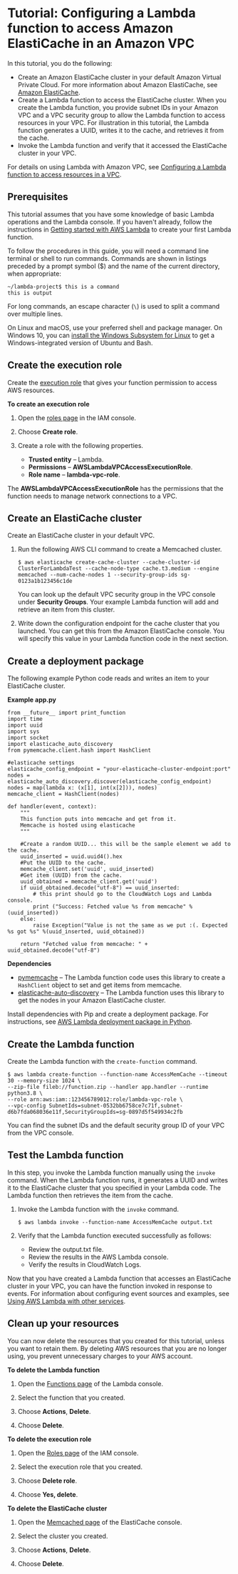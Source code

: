 # Tutorial: Configuring a Lambda function to access Amazon ElastiCache in an Amazon VPC<a name="services-elasticache-tutorial"></a>

In this tutorial, you do the following:
+ Create an Amazon ElastiCache cluster in your default Amazon Virtual Private Cloud\. For more information about Amazon ElastiCache, see [Amazon ElastiCache](https://aws.amazon.com/elasticache/)\.
+ Create a Lambda function to access the ElastiCache cluster\. When you create the Lambda function, you provide subnet IDs in your Amazon VPC and a VPC security group to allow the Lambda function to access resources in your VPC\. For illustration in this tutorial, the Lambda function generates a UUID, writes it to the cache, and retrieves it from the cache\.
+ Invoke the Lambda function and verify that it accessed the ElastiCache cluster in your VPC\.

For details on using Lambda with Amazon VPC, see [Configuring a Lambda function to access resources in a VPC](configuration-vpc.md)\.

## Prerequisites<a name="vpc-ec-prereqs"></a>

This tutorial assumes that you have some knowledge of basic Lambda operations and the Lambda console\. If you haven't already, follow the instructions in [Getting started with AWS Lambda](getting-started.md) to create your first Lambda function\.

To follow the procedures in this guide, you will need a command line terminal or shell to run commands\. Commands are shown in listings preceded by a prompt symbol \($\) and the name of the current directory, when appropriate:

```
~/lambda-project$ this is a command
this is output
```

For long commands, an escape character \(`\`\) is used to split a command over multiple lines\.

On Linux and macOS, use your preferred shell and package manager\. On Windows 10, you can [install the Windows Subsystem for Linux](https://docs.microsoft.com/en-us/windows/wsl/install-win10) to get a Windows\-integrated version of Ubuntu and Bash\.

## Create the execution role<a name="vpc-ec-create-iam-role"></a>

Create the [execution role](lambda-intro-execution-role.md) that gives your function permission to access AWS resources\.

**To create an execution role**

1. Open the [roles page](https://console.aws.amazon.com/iam/home#/roles) in the IAM console\.

1. Choose **Create role**\.

1. Create a role with the following properties\.
   + **Trusted entity** – Lambda\.
   + **Permissions** – **AWSLambdaVPCAccessExecutionRole**\.
   + **Role name** – **lambda\-vpc\-role**\.

The **AWSLambdaVPCAccessExecutionRole** has the permissions that the function needs to manage network connections to a VPC\.

## Create an ElastiCache cluster<a name="vpc-ec-create-ec-cluster"></a>

Create an ElastiCache cluster in your default VPC\.

1. Run the following AWS CLI command to create a Memcached cluster\. 

   ```
   $ aws elasticache create-cache-cluster --cache-cluster-id ClusterForLambdaTest --cache-node-type cache.t3.medium --engine memcached --num-cache-nodes 1 --security-group-ids sg-0123a1b123456c1de
   ```

   You can look up the default VPC security group in the VPC console under **Security Groups**\. Your example Lambda function will add and retrieve an item from this cluster\.

1. Write down the configuration endpoint for the cache cluster that you launched\. You can get this from the Amazon ElastiCache console\. You will specify this value in your Lambda function code in the next section\.

## Create a deployment package<a name="vpc-ec-deployment-pkg"></a>

The following example Python code reads and writes an item to your ElastiCache cluster\. 

**Example app\.py**  

```
from __future__ import print_function
import time
import uuid
import sys
import socket
import elasticache_auto_discovery
from pymemcache.client.hash import HashClient

#elasticache settings
elasticache_config_endpoint = "your-elasticache-cluster-endpoint:port"
nodes = elasticache_auto_discovery.discover(elasticache_config_endpoint)
nodes = map(lambda x: (x[1], int(x[2])), nodes)
memcache_client = HashClient(nodes)

def handler(event, context):
    """
    This function puts into memcache and get from it.
    Memcache is hosted using elasticache
    """

    #Create a random UUID... this will be the sample element we add to the cache.
    uuid_inserted = uuid.uuid4().hex
    #Put the UUID to the cache.
    memcache_client.set('uuid', uuid_inserted)
    #Get item (UUID) from the cache.
    uuid_obtained = memcache_client.get('uuid')
    if uuid_obtained.decode("utf-8") == uuid_inserted:
        # this print should go to the CloudWatch Logs and Lambda console.
        print ("Success: Fetched value %s from memcache" %(uuid_inserted))
    else:
        raise Exception("Value is not the same as we put :(. Expected %s got %s" %(uuid_inserted, uuid_obtained))

    return "Fetched value from memcache: " + uuid_obtained.decode("utf-8")
```

**Dependencies**
+  [pymemcache](https://pypi.python.org/pypi/pymemcache) – The Lambda function code uses this library to create a `HashClient` object to set and get items from memcache\. 
+ [elasticache\-auto\-discovery](https://pypi.python.org/pypi/elasticache-auto-discovery) – The Lambda function uses this library to get the nodes in your Amazon ElastiCache cluster\.

Install dependencies with Pip and create a deployment package\. For instructions, see [AWS Lambda deployment package in Python](python-package.md)\.

## Create the Lambda function<a name="vpc-ec-upload-deployment-pkg"></a>

Create the Lambda function with the `create-function` command\.

```
$ aws lambda create-function --function-name AccessMemCache --timeout 30 --memory-size 1024 \
--zip-file fileb://function.zip --handler app.handler --runtime python3.8 \
--role arn:aws:iam::123456789012:role/lambda-vpc-role \
--vpc-config SubnetIds=subnet-0532bb6758ce7c71f,subnet-d6b7fda068036e11f,SecurityGroupIds=sg-0897d5f549934c2fb
```

You can find the subnet IDs and the default security group ID of your VPC from the VPC console\.

## Test the Lambda function<a name="vpc-ec-invoke-lambda-function"></a>

In this step, you invoke the Lambda function manually using the `invoke` command\. When the Lambda function runs, it generates a UUID and writes it to the ElastiCache cluster that you specified in your Lambda code\. The Lambda function then retrieves the item from the cache\.

1. Invoke the Lambda function with the `invoke` command\.

   ```
   $ aws lambda invoke --function-name AccessMemCache output.txt
   ```

1. Verify that the Lambda function executed successfully as follows:
   + Review the output\.txt file\.
   + Review the results in the AWS Lambda console\.
   + Verify the results in CloudWatch Logs\.

Now that you have created a Lambda function that accesses an ElastiCache cluster in your VPC, you can have the function invoked in response to events\. For information about configuring event sources and examples, see [Using AWS Lambda with other services](lambda-services.md)\.

## Clean up your resources<a name="cleanup"></a>

You can now delete the resources that you created for this tutorial, unless you want to retain them\. By deleting AWS resources that you are no longer using, you prevent unnecessary charges to your AWS account\.

**To delete the Lambda function**

1. Open the [Functions page](https://console.aws.amazon.com/lambda/home#/functions) of the Lambda console\.

1. Select the function that you created\.

1. Choose **Actions**, **Delete**\.

1. Choose **Delete**\.

**To delete the execution role**

1. Open the [Roles page](https://console.aws.amazon.com/iam/home#/roles) of the IAM console\.

1. Select the execution role that you created\.

1. Choose **Delete role**\.

1. Choose **Yes, delete**\.

**To delete the ElastiCache cluster**

1. Open the [Memcached page](https://console.aws.amazon.com/elasticache/home#memcached:) of the ElastiCache console\.

1. Select the cluster you created\.

1. Choose **Actions**, **Delete**\.

1. Choose **Delete**\.